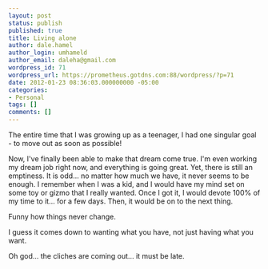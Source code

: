 ```yaml
---
layout: post
status: publish
published: true
title: Living alone
author: dale.hamel
author_login: umhameld
author_email: daleha@gmail.com
wordpress_id: 71
wordpress_url: https://prometheus.gotdns.com:88/wordpress/?p=71
date: 2012-01-23 08:36:03.000000000 -05:00
categories:
- Personal
tags: []
comments: []
---
```

<p>The entire time that I was growing up as a teenager, I had one singular goal - to move out as soon as possible!</p>

<p>Now, I've finally been able to make that dream come true. I'm even working my dream job right now, and everything is going great. Yet, there is still an emptiness. It is odd... no matter how much we have, it never seems to be enough. I remember when I was a kid, and I would have my mind set on some toy or gizmo that I really wanted. Once I got it, I would devote 100% of my time to it... for a few days. Then, it would be on to the next thing.</p>

<p>Funny how things never change.</p>

<p>I guess it comes down to wanting what you have, not just having what you want.</p>

<p>Oh god... the cliches are coming out... it must be late.</p>
